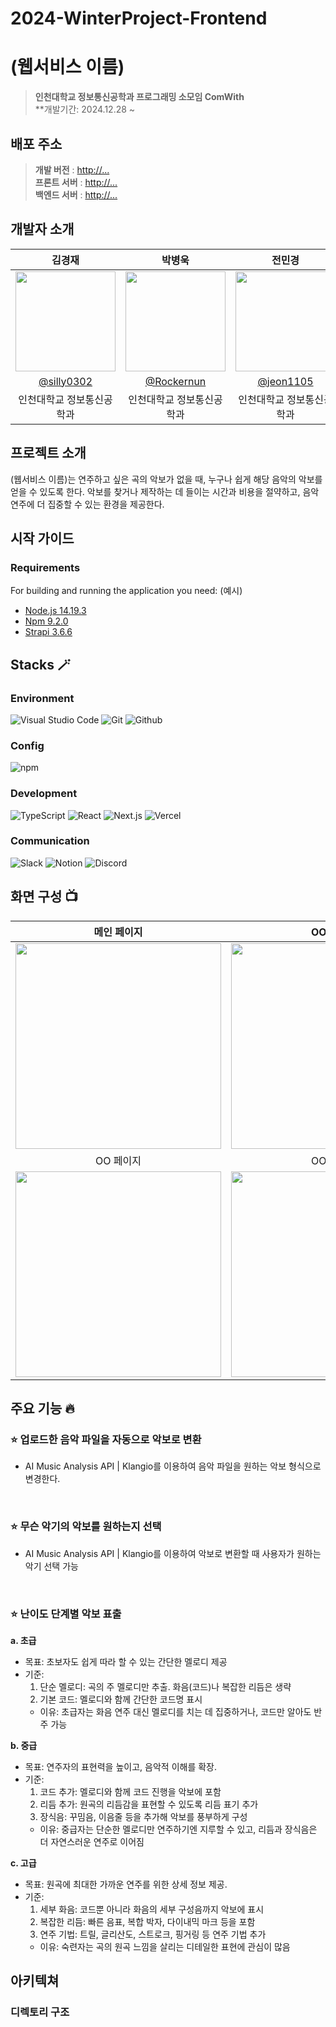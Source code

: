 # 2024-WinterProject-Frontend

# (웹서비스 이름)
> **인천대학교 정보통신공학과 프로그래밍 소모임 ComWith** <br/> **개발기간: 2024.12.28 ~

## 배포 주소
> **개발 버전** : [http://...](http://...) <br>
> **프론트 서버** : [http://...](http://...)<br>
> **백엔드 서버** : [http://...](http://...)<br>

## 개발자 소개
|      김경재       |          박병욱         |       전민경         |                                                                                                               
| :------------------------------------------------------------------------------: | :---------------------------------------------------------------------------------------------------------------------------------------------------: | :---------------------------------------------------------------------------------------------------------------------------------------------------------------------------------------------------: | 
|   <img width="160px" src="이미지 주소" />    |                      <img width="160px" src="이미지 주소" />    |                   <img width="160px" src="이미지 주소"/>   |
|   [@silly0302](https://github.com/silly0302)   |    [@Rockernun](https://github.com/Rockernun)  | [@jeon1105](https://github.com/jeon1105)  |
| 인천대학교 정보통신공학과 | 인천대학교 정보통신공학과 | 인천대학교 정보통신공학과 |

## 프로젝트 소개

(웹서비스 이름)는 연주하고 싶은 곡의 악보가 없을 때, 누구나 쉽게 해당 음악의 악보를 얻을 수 있도록 한다. 악보를 찾거나 제작하는 데 들이는 시간과 비용을 절약하고, 음악 연주에 더 집중할 수 있는 환경을 제공한다.

## 시작 가이드
### Requirements
For building and running the application you need:
(예시)
- [Node.js 14.19.3](https://nodejs.org/ca/blog/release/v14.19.3/)
- [Npm 9.2.0](https://www.npmjs.com/package/npm/v/9.2.0)
- [Strapi 3.6.6](https://www.npmjs.com/package/strapi/v/3.6.6)

## Stacks 🪄

### Environment
![Visual Studio Code](https://img.shields.io/badge/Visual%20Studio%20Code-007ACC?style=for-the-badge&logo=Visual%20Studio%20Code&logoColor=white)
![Git](https://img.shields.io/badge/Git-F05032?style=for-the-badge&logo=Git&logoColor=white)
![Github](https://img.shields.io/badge/GitHub-181717?style=for-the-badge&logo=GitHub&logoColor=white)

### Config
![npm](https://img.shields.io/badge/npm-CB3837?style=for-the-badge&logo=npm&logoColor=white)

### Development
![TypeScript](https://img.shields.io/badge/typescript-%23007ACC.svg?style=for-the-badge&logo=typescript&logoColor=white)
![React](https://img.shields.io/badge/React-20232A?style=for-the-badge&logo=react&logoColor=61DAFB)
![Next.js](https://img.shields.io/badge/Next.js-000000?style=for-the-badge&logo=Next.js&logoColor=white)
![Vercel](https://img.shields.io/badge/vercel-%23000000.svg?style=for-the-badge&logo=vercel&logoColor=white)

### Communication
![Slack](https://img.shields.io/badge/Slack-4A154B?style=for-the-badge&logo=Slack&logoColor=white)
![Notion](https://img.shields.io/badge/Notion-000000?style=for-the-badge&logo=Notion&logoColor=white)
![Discord](https://img.shields.io/badge/Discord-%235865F2.svg?style=for-the-badge&logo=discord&logoColor=white)

## 화면 구성 📺
| 메인 페이지  |  OO 페이지   |
| :-------------------------------------------: | :------------: |
|  <img width="329" src="이미지 주소"/> |  <img width="329" src="이미지 주소"/>|  
| OO 페이지   |  OO 페이지   |  
| <img width="329" src="이미지 주소"/>   |  <img width="329" src="이미지 주소"/>     |

## 주요 기능 🔥
### ⭐️ 업로드한 음악 파일을 자동으로 악보로 변환
- AI Music Analysis API | Klangio를 이용하여 음악 파일을 원하는 악보 형식으로 변경한다.

&nbsp;

### ⭐️ 무슨 악기의 악보를 원하는지 선택
- AI Music Analysis API | Klangio를 이용하여 악보로 변환할 때 사용자가 원하는 악기 선택 가능

&nbsp;

### ⭐️ 난이도 단계별 악보 표출
**a. 초급**
- 목표: 초보자도 쉽게 따라 할 수 있는 간단한 멜로디 제공
- 기준:
    1. 단순 멜로디: 곡의 주 멜로디만 추출. 화음(코드)나 복잡한 리듬은 생략
    2. 기본 코드: 멜로디와 함께 간단한 코드명 표시
    - 이유: 초급자는 화음 연주 대신 멜로디를 치는 데 집중하거나, 코드만 알아도 반주 가능
 
**b. 중급**

- 목표: 연주자의 표현력을 높이고, 음악적 이해를 확장.
- 기준:
    1. 코드 추가: 멜로디와 함께 코드 진행을 악보에 포함
    2. 리듬 추가: 원곡의 리듬감을 표현할 수 있도록 리듬 표기 추가
    3. 장식음: 꾸밈음, 이음줄 등을 추가해 악보를 풍부하게 구성
    - 이유: 중급자는 단순한 멜로디만 연주하기엔 지루할 수 있고, 리듬과 장식음은 더 자연스러운 연주로 이어짐
 
**c. 고급**

- 목표: 원곡에 최대한 가까운 연주를 위한 상세 정보 제공.
- 기준:
    1. 세부 화음: 코드뿐 아니라 화음의 세부 구성음까지 악보에 표시
    2. 복잡한 리듬: 빠른 음표, 복합 박자, 다이내믹 마크 등을 포함
    3. 연주 기법: 트릴, 글리산도, 스트로크, 핑거링 등 연주 기법 추가
    - 이유: 숙련자는 곡의 원곡 느낌을 살리는 디테일한 표현에 관심이 많음


## 아키텍쳐

### 디렉토리 구조

<!--
```bash
├── README.md : 리드미 파일
│
├── strapi-backend/ : 백엔드
│   ├── api/ : db model, api 관련 정보 폴더
│   │   └── [table 이름] : database table 별로 분리되는 api 폴더 (table 구조, 해당 table 관련 api 정보 저장)
│   │       ├── Config/routes.json : api 설정 파일 (api request에 따른 handler 지정)
│   │       ├── Controllers/ [table 이름].js : api controller 커스텀 파일
│   │       ├── Models : db model 관련 정보 폴더
│   │       │   ├── [table 이름].js : (사용 X) api 커스텀 파일
│   │       │   └── [table 이름].settings.json : model 정보 파일 (field 정보)
│   │       └─── Services/ course.js : (사용 X) api 커스텀 파일
│   │ 
│   ├── config/ : 서버, 데이터베이스 관련 정보 폴더
│   │   ├── Env/production : 배포 환경(NODE_ENV = production) 일 때 설정 정보 폴더
│   │   │   └── database.js : production 환경에서 database 설정 파일
│   │   ├── Functions : 프로젝트에서 실행되는 함수 관련 정보 폴더
│   │   │   │   ├── responses : (사용 X) 커스텀한 응답 저장 폴더
│   │   │   │   ├── bootstrap.js : 어플리케이션 시작 시 실행되는 코드 파일
│   │   │   │   └── cron.js : (사용 X) cron task 관련 파일
│   │   ├── database.js : 기본 개발 환경(NODE_ENV = development)에서 database 설정 파일
│   │   └── server.js : 서버 설정 정보 파일
│   │  
│   ├── extensions/
│   │   └── users-permissions/config/ : 권한 정보
│   │ 
│   └── public/
│       └── uploads/ : 강의 별 사진
│
└── voluntain-app/ : 프론트엔드
    ├── components/
    │   ├── NavigationBar.js : 네비게이션 바 컴포넌트, _app.js에서 공통으로 전체 페이지에 포함됨.
    │   ├── MainBanner.js : 메인 페이지에 있는 남색 배너 컴포넌트, 커뮤니티 이름과 슬로건을 포함.
    │   ├── RecentLecture.js : 사용자가 시청 정보(쿠키)에 따라, 현재/다음 강의를 나타내는 컴포넌트 [호출: MainCookieCard]
    │   ├── MainCookieCard.js : 상위 RecentLecture 컴포넌트에서 전달받은 props를 나타내는 레이아웃 컴포넌트.
    │   ├── MainCard.js : 현재 등록된 course 정보를 백엔드에서 받아서 카드로 나타내는 컴포넌트 [호출: CourseCard]
    │   └── CourseCard.js : 상위 MainCard 컴포넌트에서 전달받은 props를 나타내는 레이아웃 컴포넌트
    │
    ├── config/
    │   └── next.config.js
    │
    ├── lib/
    │   └── ga/
    │   │   └── index.js
    │   └── context.js
    │
    ├── pages/
    │   ├── courses/
    │   │   └── [id].js : 강의 페이지
    │   ├── _app.js : Next.js에서 전체 컴포넌트 구조를 결정, 공통 컴포넌트(navbar, footer)가 선언되도록 customizing 됨.
    │   ├── _document.js : Next.js에서 전체 html 문서의 구조를 결정, lang 속성과 meta tag가 customizing 됨.
    │   ├── about.js : 단체 소개 페이지
    │   ├── index.js : 메인 페이지
    │   ├── question.js : Q&A 페이지
    │   └── setting.js : 쿠키, 구글 애널리틱스 정보 수집 정책 페이지
    │
    ├── public/
    │   ├── favicon.ico : 네비게이션바 이미지
    │   └── logo_about.png : about 페이지 로고 이미지
    │
    └── styles/
        └── Home.module.css

```
-->

